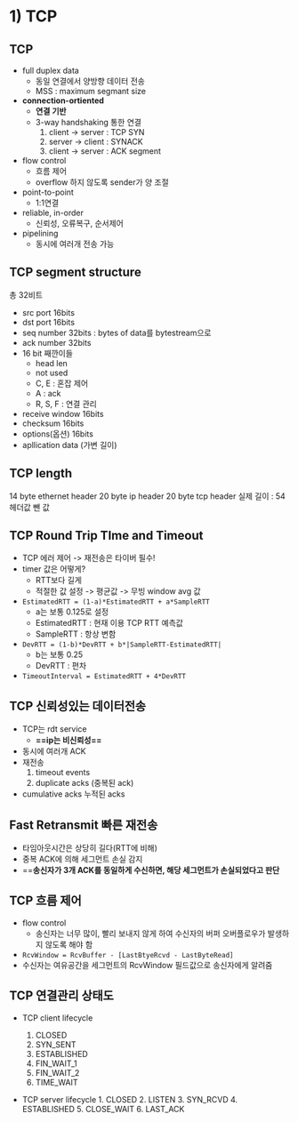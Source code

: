 # 1) TCP
## TCP
- full duplex data
	- 동일 연결에서 양방향 데이터 전송
	- MSS : maximum segmant size
- **connection-ortiented**
	- **연결 기반**
	- 3-way handshaking 통한 연결
		1. client -> server : TCP SYN
		2. server -> client : SYNACK
		3. client -> server : ACK segment
- flow control
	- 흐름 제어
	- overflow 하지 않도록 sender가 양 조절
- point-to-point
	- 1:1연결
- reliable, in-order
	- 신뢰성, 오류복구, 순서제어
- pipelining
	- 동시에 여러개 전송 가능

## TCP segment structure
총 32비트
- src port 16bits
- dst port 16bits
- seq number 32bits : bytes of data를 bytestream으로
- ack number 32bits
- 16 bit 째깐이들
	- head len
	- not used
	- C, E : 혼잡 제어
	- A : ack
	- R, S, F : 연결 관리
- receive window 16bits
- checksum 16bits
- options(옵션) 16bits
- apllication data (가변 길이)

## TCP length
14 byte ethernet header
20 byte ip header
20 byte tcp header
실제 길이 : 54 헤더값 뺀 값

## TCP Round Trip TIme and Timeout
- TCP 에러 제어 -> 재전송은 타이버 필수!
- timer 값은 어떻게?
	- RTT보다 길게
	- 적절한 값 설정 -> 평균값 -> 무빙 window avg 값
- `EstimatedRTT = (1-a)*EstimatedRTT + a*SampleRTT` 
	- a는 보통 0.125로 설정
	- EstimatedRTT : 현재 이용 TCP RTT 예측값
	- SampleRTT : 항상 변함
- `DevRTT = (1-b)*DevRTT + b*|SampleRTT-EstimatedRTT|`
	- b는 보통 0.25
	- DevRTT : 편차
- `TimeoutInterval = EstimatedRTT + 4*DevRTT`

## TCP 신뢰성있는 데이터전송
- TCP는 rdt service
	- **==ip는 비신뢰성==**
- 동시에 여러개 ACK
- 재전송
	1. timeout events
	2. duplicate acks (중복된 ack)
- cumulative acks 누적된 acks

## Fast Retransmit 빠른 재전송
- 타임아웃시간은 상당히 길다(RTT에 비해)
- 중복 ACK에 의해 세그먼트 손실 감지
- ==**송신자가 3개 ACK를 동일하게 수신하면, 해당 세그먼트가 손실되었다고 판단**

## TCP 흐름 제어
- flow control
	- 송신자는 너무 많이, 빨리 보내지 않게 하여 수신자의 버퍼 오버플로우가 발생하지 않도록 해야 함
- `RcvWindow = RcvBuffer - [LastBtyeRcvd - LastByteRead]` 
- 수신자는 여유공간을 세그먼트의 RcvWindow 필드값으로 송신자에게 알려줌

## TCP 연결관리 상태도
- TCP client lifecycle
	1. CLOSED
	2. SYN_SENT
	3. ESTABLISHED
	4. FIN_WAIT_1
	5. FIN_WAIT_2
	6. TIME_WAIT

- TCP server lifecycle
		1. CLOSED
		2. LISTEN
		3. SYN_RCVD
		4. ESTABLISHED
		5. CLOSE_WAIT
		6. LAST_ACK